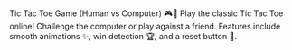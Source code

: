 Tic Tac Toe Game (Human vs Computer) 🎮🤖
Play the classic Tic Tac Toe online! Challenge the computer or play against a friend. Features include smooth animations ✨, win detection 🏆, and a reset button 🔄.
